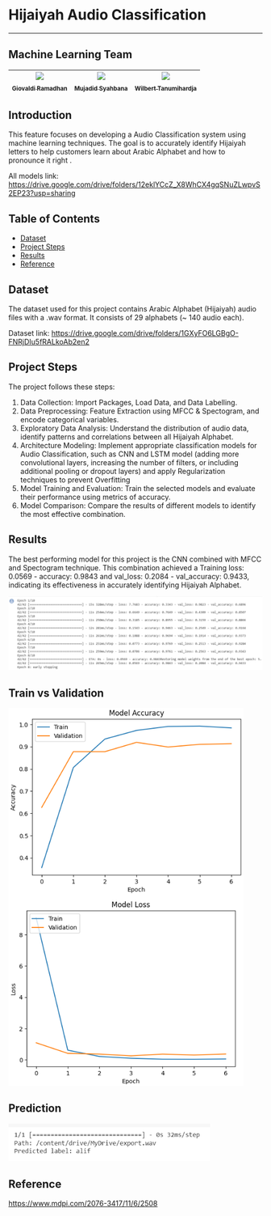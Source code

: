 # Hijaiyah Audio Classification
---

## Machine Learning Team 
| [<img src="https://avatars.githubusercontent.com/u/70382269?v=4" width="75px;"/><br /><sub>Giovaldi Ramadhan</sub>](https://github.com/giovaldir)<br /> | [<img src="https://avatars.githubusercontent.com/u/126967488?v=4" width="75px;"/><br /><sub>Mujadid Syahbana</sub>](https://github.com/mujadidsyahbana)<br /> | [<img src="https://avatars.githubusercontent.com/u/90538472?v=4" width="75px;"/><br /><sub>Wilbert Tanumihardja</sub>](https://github.com/WTanumihardja)<br /> | 
| :---: | :---: | :---: |

## Introduction

This feature focuses on developing a Audio Classification system using machine learning techniques. The goal is to accurately identify Hijaiyah letters to help customers learn about Arabic Alphabet and how to pronounce it right .

All models link: https://drive.google.com/drive/folders/12eklYCcZ_X8WhCX4gqSNuZLwpvS2EP23?usp=sharing

## Table of Contents

- [Dataset](#dataset)
- [Project Steps](#project-steps)
- [Results](#results)
- [Reference](#reference)

## Dataset

The dataset used for this project contains Arabic Alphabet (Hijaiyah) audio files with a .wav format. It consists of 29 alphabets (~ 140 audio each). 

Dataset link: https://drive.google.com/drive/folders/1GXyFO6LGBgO-FNRjDIu5fRALkoAb2en2



## Project Steps

The project follows these steps:

1. Data Collection: Import Packages, Load Data, and Data Labelling.
1. Data Preprocessing: Feature Extraction using MFCC & Spectogram, and encode categorical variables.
2. Exploratory Data Analysis: Understand the distribution of audio data, identify patterns and correlations between all Hijaiyah Alphabet.
3. Architecture Modeling: Implement appropriate classification models for Audio Classification, such as CNN and LSTM model (adding more convolutional layers, increasing the number of filters, or including additional pooling or dropout layers) and apply Regularization techniques to prevent Overfitting
5. Model Training and Evaluation: Train the selected models and evaluate their performance using metrics of accuracy.
6. Model Comparison: Compare the results of different models to identify the most effective combination.

## Results

The best performing model for this project is the CNN combined with MFCC and Spectogram technique. This combination achieved a Training loss: 0.0569 - accuracy: 0.9843 and val_loss: 0.2084 - val_accuracy: 0.9433, indicating its effectiveness in accurately identifying Hijaiyah Alphabet.

![](EpochModelCNN.png)

## Train vs Validation
![](TrainvsVal.png)

## Prediction
<img src="Predictioin.png" alt="Image" width="400">

## Reference
https://www.mdpi.com/2076-3417/11/6/2508

